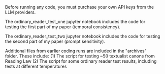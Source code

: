 Before running any code, you must purchase your own API keys from the LLM providers.

The ordinary_reader_test_one jupyter notebook includes the code for testing the first part of my paper (temporal consistency). 

The ordinary_reader_test_two jupyter notebook includes the code for testing the second part of my paper (prompt sensitivity).

Additional files from earlier coding runs are included in the "archives" folder. These include:
(1) The script for testing ~50 textualist canons from Reading Law
(2) The script for some ordinary reader test results, including tests at different temperatures
